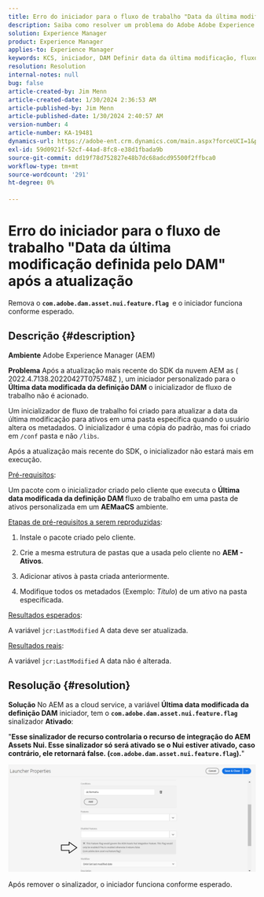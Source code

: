 ```yaml
---
title: Erro do iniciador para o fluxo de trabalho "Data da última modificação definida pelo DAM" após a atualização
description: Saiba como resolver um problema do Adobe Adobe Experience Manager em que o erro do Iniciador ocorre para o fluxo de trabalho "Data da última modificação da definição do DAM" após a atualização.
solution: Experience Manager
product: Experience Manager
applies-to: Experience Manager
keywords: KCS, iniciador, DAM Definir data da última modificação, fluxo de trabalho, erro, após atualização do AEMaaCS, AEM, Adobe Experience Manager, acionado, acionador, Solução de problemas, com.adobe.dam.asset.nui.feature.flag
resolution: Resolution
internal-notes: null
bug: false
article-created-by: Jim Menn
article-created-date: 1/30/2024 2:36:53 AM
article-published-by: Jim Menn
article-published-date: 1/30/2024 2:40:57 AM
version-number: 4
article-number: KA-19481
dynamics-url: https://adobe-ent.crm.dynamics.com/main.aspx?forceUCI=1&pagetype=entityrecord&etn=knowledgearticle&id=2e20a268-18bf-ee11-9079-6045bd006268
exl-id: 59d0921f-52cf-44ad-8fc8-e38d1fbada9b
source-git-commit: dd19f78d752827e48b7dc68adcd95500f2ffbca0
workflow-type: tm+mt
source-wordcount: '291'
ht-degree: 0%

---
```


# Erro do iniciador para o fluxo de trabalho &quot;Data da última modificação definida pelo DAM&quot; após a atualização


Remova o <b>`com.adobe.dam.asset.nui.feature.flag `</b>e o iniciador funciona conforme esperado.

## Descrição {#description}


<b>Ambiente</b>
Adobe Experience Manager (AEM)

<b>Problema</b>
Após a atualização mais recente do SDK da nuvem AEM as ( 2022.4.7138.20220427T075748Z ), um iniciador personalizado para o <b>Última data modificada da definição DAM</b> o inicializador de fluxo de trabalho não é acionado.

Um inicializador de fluxo de trabalho foi criado para atualizar a data da última modificação para ativos em uma pasta específica quando o usuário altera os metadados.
O inicializador é uma cópia do padrão, mas foi criado em `/conf` pasta e não `/libs`.

Após a atualização mais recente do SDK, o inicializador não estará mais em execução.

<u>Pré-requisitos</u>:

Um pacote com o inicializador criado pelo cliente que executa o <b>Última data modificada da definição DAM</b> fluxo de trabalho em uma pasta de ativos personalizada em um <b>AEMaaCS</b> ambiente.

<u>Etapas de pré-requisitos a serem reproduzidas</u>:

1. Instale o pacote criado pelo cliente.

2. Crie a mesma estrutura de pastas que a usada pelo cliente no <b>AEM - Ativos</b>.

3. Adicionar ativos à pasta criada anteriormente.

4. Modifique todos os metadados (Exemplo: *Título*) de um ativo na pasta especificada.

<u>Resultados esperados</u>:

A variável `jcr:LastModified` A data deve ser atualizada.

<u>Resultados reais</u>:

A variável `jcr:LastModified` A data não é alterada.


## Resolução {#resolution}


<b>Solução</b>
No AEM as a cloud service, a variável <b>Última data modificada da definição DAM</b> iniciador, tem o <b>`com.adobe.dam.asset.nui.feature.flag`</b> sinalizador <b>Ativado</b>:

&quot;<b>Esse sinalizador de recurso controlaria o recurso de integração do AEM Assets Nui. Esse sinalizador só será ativado se o Nui estiver ativado, caso contrário, ele retornará false. (`com.adobe.dam.asset.nui.feature.flag`).</b>&quot;

![](assets/f0aaf60a-33d1-ec11-a7b5-00224809ccc2.png)

Após remover o sinalizador, o iniciador funciona conforme esperado.
